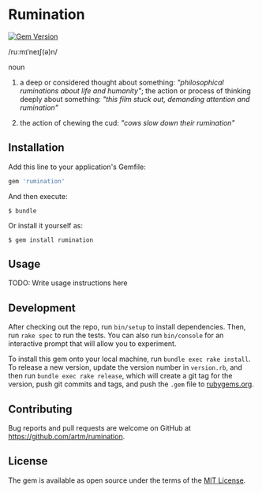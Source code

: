 # Rumination

[![Gem Version](https://badge.fury.io/rb/rumination.svg)](https://badge.fury.io/rb/rumination)

/ruːmɪˈneɪʃ(ə)n/

noun

1. a deep or considered thought about something:
  *"philosophical ruminations about life and humanity"*;
  the action or process of thinking deeply about something:
  *"this film stuck out, demanding attention and rumination"*

2.  the action of chewing the cud: *"cows slow down their rumination"*

## Installation

Add this line to your application's Gemfile:

```ruby
gem 'rumination'
```

And then execute:

    $ bundle

Or install it yourself as:

    $ gem install rumination

## Usage

TODO: Write usage instructions here

## Development

After checking out the repo, run `bin/setup` to install dependencies. Then, run
`rake spec` to run the tests. You can also run `bin/console` for an interactive
prompt that will allow you to experiment.

To install this gem onto your local machine, run `bundle exec rake install`. To
release a new version, update the version number in `version.rb`, and then run
`bundle exec rake release`, which will create a git tag for the version, push
git commits and tags, and push the `.gem` file to
[rubygems.org](https://rubygems.org).

## Contributing

Bug reports and pull requests are welcome on GitHub at
https://github.com/artm/rumination.


## License

The gem is available as open source under the terms of the [MIT
License](http://opensource.org/licenses/MIT).

